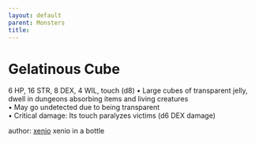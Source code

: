 ```yaml
---
layout: default
parent: Monsters 
title: 
--- 
```

# Gelatinous Cube
6 HP, 16 STR, 8 DEX, 4 WIL, touch (d8)
• Large cubes of transparent jelly, dwell in dungeons absorbing items and living creatures  
• May go undetected due to being transparent  
• Critical damage: Its touch paralyzes victims (d6 DEX damage)  




author: [xenio](https://xenioinabottle.blogspot.com/2021/02/classic-monsters-for-cairnito-part-1.html) xenio in a bottle


